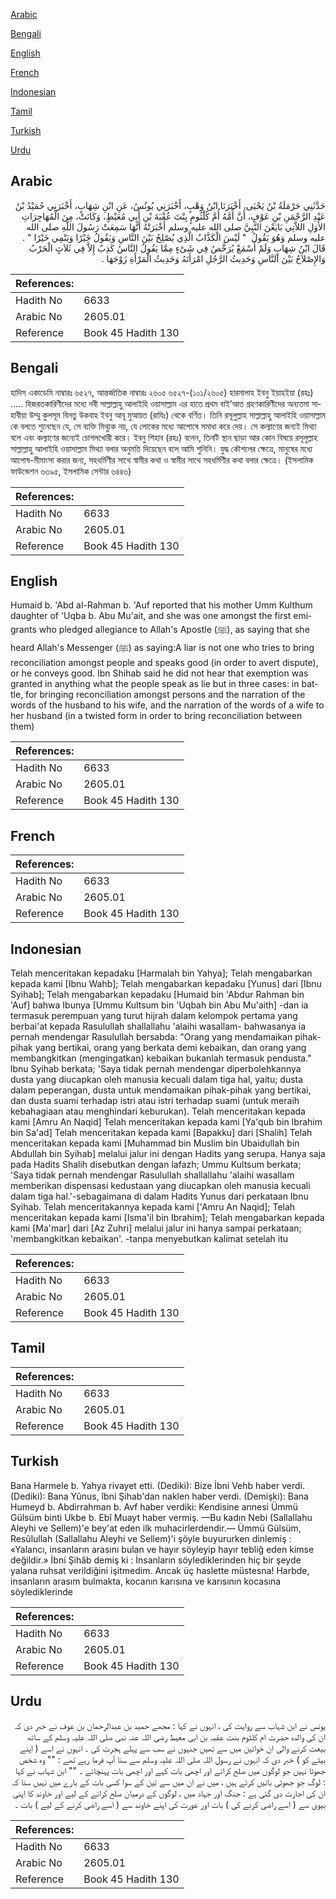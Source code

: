 [Arabic](#arabic)

[Bengali](#bengali)

[English](#english)

[French](#french)

[Indonesian](#indonesian)

[Tamil](#tamil)

[Turkish](#turkish)

[Urdu](#urdu)

## Arabic


<div dir="rtl" lang="ar" style={{fontSize:'larger',backgroundColor:'#f8f9fa',padding:20}}>
حَدَّثَنِي حَرْمَلَةُ بْنُ يَحْيَى، أَخْبَرَنَا ابْنُ وَهْبٍ، أَخْبَرَنِي يُونُسُ، عَنِ ابْنِ شِهَابٍ، أَخْبَرَنِي حُمَيْدُ بْنُ عَبْدِ الرَّحْمَنِ بْنِ عَوْفٍ، أَنَّ أُمَّهُ أُمَّ كُلْثُومٍ بِنْتَ عُقْبَةَ بْنِ أَبِي مُعَيْطٍ، وَكَانَتْ، مِنَ الْمُهَاجِرَاتِ الأُوَلِ اللاَّتِي بَايَعْنَ النَّبِيَّ صلى الله عليه وسلم أَخْبَرَتْهُ أَنَّهَا سَمِعَتْ رَسُولَ اللَّهِ صلى الله عليه وسلم وَهُوَ يَقُولُ ‏ "‏ لَيْسَ الْكَذَّابُ الَّذِي يُصْلِحُ بَيْنَ النَّاسِ وَيَقُولُ خَيْرًا وَيَنْمِي خَيْرًا ‏"‏ ‏.‏ قَالَ ابْنُ شِهَابٍ وَلَمْ أَسْمَعْ يُرَخَّصُ فِي شَىْءٍ مِمَّا يَقُولُ النَّاسُ كَذِبٌ إِلاَّ فِي ثَلاَثٍ الْحَرْبُ وَالإِصْلاَحُ بَيْنَ النَّاسِ وَحَدِيثُ الرَّجُلِ امْرَأَتَهُ وَحَدِيثُ الْمَرْأَةِ زَوْجَهَا ‏.‏
</div>
<div style={{backgroundColor:'#f8f9fa',padding:20, marginBottom: 10}}><table> <thead> <tr> <th>References:</th> <th></th> </tr> </thead> <tbody><tr><td>Hadith No</td><td>6633</td></tr><tr><td>Arabic No</td><td>2605.01</td></tr><tr><td>Reference</td><td>Book 45 Hadith 130</td></tr></tbody></table></div>

## Bengali


<div dir="ltr" lang="bn" style={{fontSize:'larger',backgroundColor:'#f8f9fa',padding:20}}>
হাদিস একাডেমি নাম্বারঃ ৬৫২৭, আন্তর্জাতিক নাম্বারঃ ২৬০৫ ৬৫২৭-(১০১/২৬০৫) হারমালাহ ইবনু ইয়াহইয়া (রহঃ) ..... হিজরতকারিণীদের মধ্যে নবী সাল্লাল্লাহু আলাইহি ওয়াসাল্লাম এর হাতে প্রথম বাই’আত গ্রহণকারিণীদের অন্যতমা সাহাবীয়া উম্মু কুলসূম বিনতু উকবাহ ইবনু আবূ মুআয়ত (রাযিঃ) থেকে বর্ণিত। তিনি রসূলুল্লাহ সাল্লাল্লাহু আলাইহি ওয়াসাল্লাম কে বলতে শুনেছেন যে, সে ব্যক্তি মিথ্যুক নয়, যে লোকের মধ্যে আপোষে সমাধা করে দেয়। সে কল্যাণের জন্যই মিথ্যা বলে এবং কল্যাণের জন্যেই চোগলখোরী করে। ইবনু শিহাব (রহঃ) বলেন, তিনটি স্থান ছাড়া আর কোন বিষয়ে রসূলুল্লাহ সাল্লাল্লাহু আলাইহি ওয়াসাল্লাম মিথ্যা বলার অনুমতি দিয়েছেন বলে আমি শুনিনি। যুদ্ধ কৌশলের ক্ষেত্রে, মানুষের মধ্যে আপোষ-মীমাংসা করার জন্য, সহধর্মিণীর সাথে স্বামীর কথা ও স্বামীর সাথে সহধর্মিণীর কথা বলার ক্ষেত্রে। (ইসলামিক ফাউন্ডেশন ৬৩৯৫, ইসলামিক সেন্টার ৬৪৪৬)
</div>
<div style={{backgroundColor:'#f8f9fa',padding:20, marginBottom: 10}}><table> <thead> <tr> <th>References:</th> <th></th> </tr> </thead> <tbody><tr><td>Hadith No</td><td>6633</td></tr><tr><td>Arabic No</td><td>2605.01</td></tr><tr><td>Reference</td><td>Book 45 Hadith 130</td></tr></tbody></table></div>

## English


<div dir="ltr" lang="en" style={{fontSize:'larger',backgroundColor:'#f8f9fa',padding:20}}>
Humaid b. 'Abd al-Rahman b. 'Auf reported that his mother Umm Kulthum daughter of 'Uqba b. Abu Mu'ait, and she was one amongst the first emigrants who pledged allegiance to Allah's Apostle (ﷺ), as saying that she heard Allah's Messenger (ﷺ) as saying:A liar is not one who tries to bring reconciliation amongst people and speaks good (in order to avert dispute), or he conveys good. Ibn Shihab said he did not hear that exemption was granted in anything what the people speak as lie but in three cases: in battle, for bringing reconciliation amongst persons and the narration of the words of the husband to his wife, and the narration of the words of a wife to her husband (in a twisted form in order to bring reconciliation between them)
</div>
<div style={{backgroundColor:'#f8f9fa',padding:20, marginBottom: 10}}><table> <thead> <tr> <th>References:</th> <th></th> </tr> </thead> <tbody><tr><td>Hadith No</td><td>6633</td></tr><tr><td>Arabic No</td><td>2605.01</td></tr><tr><td>Reference</td><td>Book 45 Hadith 130</td></tr></tbody></table></div>

## French


<div dir="ltr" lang="fr" style={{fontSize:'larger',backgroundColor:'#f8f9fa',padding:20}}>

</div>
<div style={{backgroundColor:'#f8f9fa',padding:20, marginBottom: 10}}><table> <thead> <tr> <th>References:</th> <th></th> </tr> </thead> <tbody><tr><td>Hadith No</td><td>6633</td></tr><tr><td>Arabic No</td><td>2605.01</td></tr><tr><td>Reference</td><td>Book 45 Hadith 130</td></tr></tbody></table></div>

## Indonesian


<div dir="ltr" lang="id" style={{fontSize:'larger',backgroundColor:'#f8f9fa',padding:20}}>
Telah menceritakan kepadaku [Harmalah bin Yahya]; Telah mengabarkan kepada kami [Ibnu Wahb]; Telah mengabarkan kepadaku [Yunus] dari [Ibnu Syihab]; Telah mengabarkan kepadaku [Humaid bin 'Abdur Rahman bin 'Auf] bahwa Ibunya [Ummu Kultsum bin 'Uqbah bin Abu Mu'aith] -dan ia termasuk perempuan yang turut hijrah dalam kelompok pertama yang berbai'at kepada Rasulullah shallallahu 'alaihi wasallam- bahwasanya ia pernah mendengar Rasulullah bersabda: "Orang yang mendamaikan pihak-pihak yang bertikai, orang yang berkata demi kebaikan, dan orang yang membangkitkan (mengingatkan) kebaikan bukanlah termasuk pendusta." lbnu Syihab berkata; 'Saya tidak pernah mendengar diperbolehkannya dusta yang diucapkan oleh manusia kecuali dalam tiga hal, yaitu; dusta dalam peperangan, dusta untuk mendamaikan pihak-pihak yang bertikai, dan dusta suami terhadap istri atau istri terhadap suami (untuk meraih kebahagiaan atau menghindari keburukan). Telah menceritakan kepada kami [Amru An Naqid] Telah menceritakan kepada kami [Ya'qub bin Ibrahim bin Sa'ad] Telah menceritakan kepada kami [Bapakku] dari [Shalih] Telah menceritakan kepada kami [Muhammad bin Muslim bin Ubaidullah bin Abdullah bin Syihab] melalui jalur ini dengan Hadits yang serupa. Hanya saja pada Hadits Shalih disebutkan dengan lafazh; Ummu Kultsum berkata; 'Saya tidak pernah mendengar Rasulullah shallallahu 'alaihi wasallam memberikan dispensasi kedustaan yang diucapkan oleh manusia kecuali dalam tiga hal.'-sebagaimana di dalam Hadits Yunus dari perkataan Ibnu Syihab. Telah menceritakannya kepada kami ['Amru An Naqid]; Telah menceritakan kepada kami [Isma'il bin Ibrahim]; Telah mengabarkan kepada kami [Ma'mar] dari [Az Zuhri] melalui jalur ini hanya sampai perkataan; 'membangkitkan kebaikan'. -tanpa menyebutkan kalimat setelah itu
</div>
<div style={{backgroundColor:'#f8f9fa',padding:20, marginBottom: 10}}><table> <thead> <tr> <th>References:</th> <th></th> </tr> </thead> <tbody><tr><td>Hadith No</td><td>6633</td></tr><tr><td>Arabic No</td><td>2605.01</td></tr><tr><td>Reference</td><td>Book 45 Hadith 130</td></tr></tbody></table></div>

## Tamil


<div dir="ltr" lang="ta" style={{fontSize:'larger',backgroundColor:'#f8f9fa',padding:20}}>

</div>
<div style={{backgroundColor:'#f8f9fa',padding:20, marginBottom: 10}}><table> <thead> <tr> <th>References:</th> <th></th> </tr> </thead> <tbody><tr><td>Hadith No</td><td>6633</td></tr><tr><td>Arabic No</td><td>2605.01</td></tr><tr><td>Reference</td><td>Book 45 Hadith 130</td></tr></tbody></table></div>

## Turkish


<div dir="ltr" lang="tr" style={{fontSize:'larger',backgroundColor:'#f8f9fa',padding:20}}>
Bana Harmele b. Yahya rivayet etti. (Dediki): Bize İbni Vehb haber verdi. (Dediki): Bana Yûnus, îbni Şihab'dan naklen haber verdi. (Demişki): Bana Humeyd b. Abdirrahman b. Avf haber verdiki: Kendisine annesi Ümmü Gülsüm binti Ukbe b. Ebî Muayt haber vermiş. —Bu kadın Nebi (Sallallahu Aleyhi ve Sellem)'e bey'at eden ilk muhacirlerdendir.— Ümmü Gülsüm, Resûlullah (Sallallahu Aleyhi ve Sellem)'i şöyle buyururken dinlemiş : «Yalancı, insanların arasını bulan ve hayır söyleyip hayır tebliğ eden kimse değildir.» İbni Şihâb demiş ki : İnsanların söylediklerinden hiç bir şeyde yalana ruhsat verildiğini işitmedim. Ancak üç haslette müstesna! Harbde, insanların arasım bulmakta, kocanın karısına ve karısının kocasına söylediklerinde
</div>
<div style={{backgroundColor:'#f8f9fa',padding:20, marginBottom: 10}}><table> <thead> <tr> <th>References:</th> <th></th> </tr> </thead> <tbody><tr><td>Hadith No</td><td>6633</td></tr><tr><td>Arabic No</td><td>2605.01</td></tr><tr><td>Reference</td><td>Book 45 Hadith 130</td></tr></tbody></table></div>

## Urdu


<div dir="rtl" lang="ur" style={{fontSize:'larger',backgroundColor:'#f8f9fa',padding:20}}>
یونس نے ابن شہاب سے روایت کی ، انہوں نے کہا : مجھے حمید بن عبدالرحمان بن عوف نے خبر دی کہ ان کی والدہ حضرت ام کلثوم بنت عقبہ بن ابی معیط رضی اللہ عنہ نبی صلی اللہ علیہ وسلم کے ساتھ بیعت کرنے والی ان خواتین میں سے تھیں جنہوں نے سب سے پہلے ہجرت کی ۔ انہوں نے اسے ( اپنے بیٹے کو ) خبر دی کہ انہوں نے رسول اللہ صلی اللہ علیہ وسلم سے سنا آپ فرما رہے تھے : "" وہ شخص جھوٹا نہیں جو لوگوں میں صلح کرائے اور اچھی بات کہے اور اچھی بات پہنچائے ۔ "" ابن شہاب نے کہا : لوگ جو جھوٹی باتیں کرتے ہیں ، میں نے ان میں سے تین کے سوا کسی بات کے بارے میں نہیں سنا کہ ان کی اجازت دی گئی ہے : جنگ اور جہاد میں ، لوگوں کے درمیان صلح کرانے کے لیے اور خاوند کا اپنی بیوی سے ( اسے راضی کرنے کی ) بات اور عورت کی اپنے خاوند سے ( اسے راضی کرنے کے لیے ) بات ۔
</div>
<div style={{backgroundColor:'#f8f9fa',padding:20, marginBottom: 10}}><table> <thead> <tr> <th>References:</th> <th></th> </tr> </thead> <tbody><tr><td>Hadith No</td><td>6633</td></tr><tr><td>Arabic No</td><td>2605.01</td></tr><tr><td>Reference</td><td>Book 45 Hadith 130</td></tr></tbody></table></div>